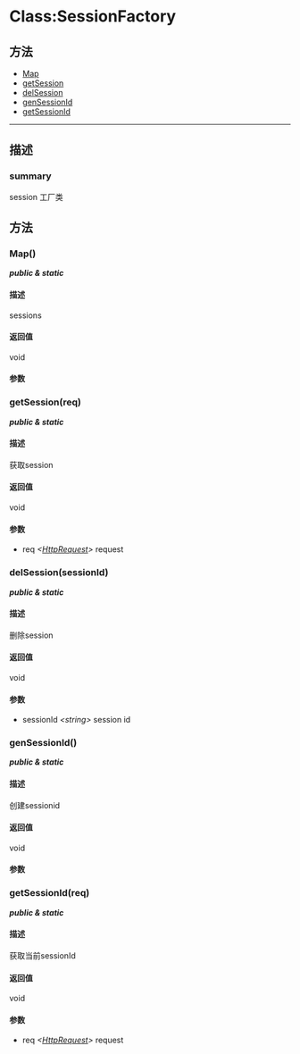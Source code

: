 # Class:SessionFactory   
## 方法
+ [Map](#METHOD_Map)
+ [getSession](#METHOD_getSession)
+ [delSession](#METHOD_delSession)
+ [genSessionId](#METHOD_genSessionId)
+ [getSessionId](#METHOD_getSessionId)
---   
## 描述
   
### summary   
session 工厂类  
   
## 方法   
### <a id="METHOD_Map">Map()</a>   
***public &  static***   
#### 描述   
sessions   
#### 返回值   
void   
#### 参数   
### <a id="METHOD_getSession">getSession(req)</a>   
***public &  static***   
#### 描述   
获取session   
#### 返回值   
void   
#### 参数   
+ req *&lt;[HttpRequest](#/webroute/api/HttpRequest)&gt;*   request   
### <a id="METHOD_delSession">delSession(sessionId)</a>   
***public &  static***   
#### 描述   
删除session   
#### 返回值   
void   
#### 参数   
+ sessionId *&lt;string&gt;* session id   
### <a id="METHOD_genSessionId">genSessionId()</a>   
***public &  static***   
#### 描述   
创建sessionid   
#### 返回值   
void   
#### 参数   
### <a id="METHOD_getSessionId">getSessionId(req)</a>   
***public &  static***   
#### 描述   
获取当前sessionId   
#### 返回值   
void   
#### 参数   
+ req *&lt;[HttpRequest](#/webroute/api/HttpRequest)&gt;*   request   
